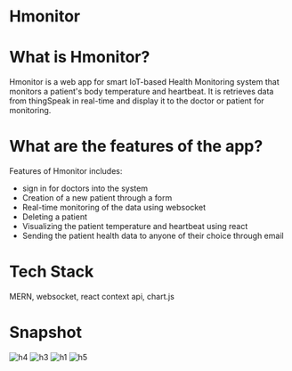 # Hmonitor

# What is Hmonitor?
Hmonitor is a web app for smart IoT-based Health Monitoring system that monitors a patient's body temperature and heartbeat. It is retrieves data from thingSpeak in 
real-time and display it to the doctor or patient for monitoring.

# What are the features of the app?

Features of Hmonitor includes:
- sign in for doctors into the system
- Creation of a new patient through a form
- Real-time monitoring of the data using websocket
- Deleting a patient
- Visualizing the patient temperature and heartbeat using react
- Sending the patient health data to anyone of their choice through email

# Tech Stack
MERN, websocket, react context api, chart.js

# Snapshot

![h4](https://github.com/amarakamara/Hmonitor/assets/122091196/65fce36b-8ed0-4654-95de-78670ae71823)
![h3](https://github.com/amarakamara/Hmonitor/assets/122091196/5205c9b8-fcc9-4177-8476-9a2b5f00813c)
![h1](https://github.com/amarakamara/Hmonitor/assets/122091196/8f2cf87b-0250-4c51-81db-e30c05e04f06)
![h5](https://github.com/amarakamara/Hmonitor/assets/122091196/d4710f35-d21b-4d2c-a945-d1a20a468ea7)
